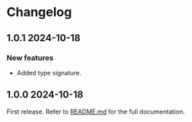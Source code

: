 # Changelog

<!--[//]: # (
## <Release number> <Date YYYY-MM-DD>
### Breaking changes
### Deprecations
### New features
### Bug fixes
)-->

## 1.0.1 2024-10-18

### New features

- Added type signature.

## 1.0.0 2024-10-18

First release. Refer to [README.md](README.md) for the full documentation.
